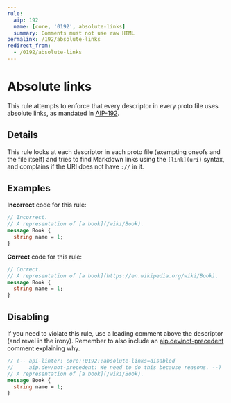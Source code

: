 ```yaml
---
rule:
  aip: 192
  name: [core, '0192', absolute-links]
  summary: Comments must not use raw HTML
permalink: /192/absolute-links
redirect_from:
  - /0192/absolute-links
---
```


# Absolute links

This rule attempts to enforce that every descriptor in every proto file uses
absolute links, as mandated in [AIP-192][].

## Details

This rule looks at each descriptor in each proto file (exempting oneofs and the
file itself) and tries to find Markdown links using the `[link](uri)` syntax,
and complains if the URI does not have `://` in it.

## Examples

**Incorrect** code for this rule:

```proto
// Incorrect.
// A representation of [a book](/wiki/Book).
message Book {
  string name = 1;
}
```

**Correct** code for this rule:

```proto
// Correct.
// A representation of [a book](https://en.wikipedia.org/wiki/Book).
message Book {
  string name = 1;
}
```

## Disabling

If you need to violate this rule, use a leading comment above the descriptor
(and revel in the irony). Remember to also include an [aip.dev/not-precedent][]
comment explaining why.

```proto
// (-- api-linter: core::0192::absolute-links=disabled
//     aip.dev/not-precedent: We need to do this because reasons. --)
// A representation of [a book](/wiki/Book).
message Book {
  string name = 1;
}
```

[aip-192]: https://aip.dev/192
[aip.dev/not-precedent]: https://aip.dev/not-precedent
